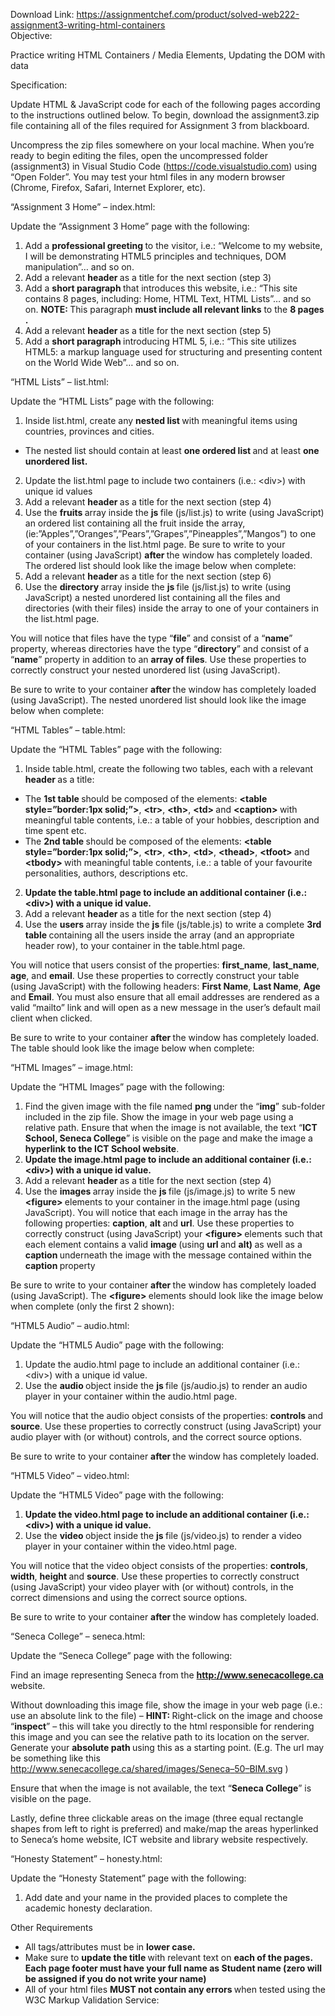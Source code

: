 Download Link: https://assignmentchef.com/product/solved-web222-assignment3-writing-html-containers
<br>
Objective:

Practice writing HTML Containers / Media Elements, Updating the DOM with data

Specification:

Update HTML &amp; JavaScript code for each of the following pages according to the instructions outlined below. To begin, download the assignment3.zip file containing all of the files required for Assignment 3 from blackboard.

Uncompress the zip files somewhere on your local machine. When you’re ready to begin editing the files, open the uncompressed folder (assignment3) in Visual Studio Code (https://code.visualstudio.com) using “Open Folder”. You may test your html files in any modern browser (Chrome, Firefox, Safari, Internet Explorer, etc).

“Assignment 3 Home” – index.html:

Update the “Assignment 3 Home” page with the following:

<ol>

 <li>Add a <strong>professional greeting </strong>to the visitor, i.e.: “Welcome to my website, I will be demonstrating HTML5 principles and techniques, DOM manipulation”… and so on.</li>

 <li>Add a relevant <strong>header </strong>as a title for the next section (step 3)</li>

 <li>Add a <strong>short paragraph </strong>that introduces this website, i.e.: “This site contains 8 pages, including: Home, HTML Text, HTML Lists”… and so on. <strong>NOTE: </strong>This paragraph <strong>must include all relevant links</strong> to the <strong>8 pages .</strong></li>

 <li>Add a relevant <strong>header </strong>as a title for the next section (step 5)</li>

 <li>Add a <strong>short paragraph </strong>introducing HTML 5, i.e.: “This site utilizes HTML5: a markup language used for structuring and presenting content on the World Wide Web”… and so on.</li>

</ol>

“HTML Lists” – list.html:

Update the “HTML Lists” page with the following:

<ol>

 <li>Inside list.html, create any <strong>nested list </strong>with meaningful items using countries, provinces and cities.</li>

</ol>

<ul>

 <li>The nested list should contain at least <strong>one ordered list </strong>and at least <strong>one unordered list. </strong></li>

</ul>

<ol start="2">

 <li>Update the list.html page to include two containers (i.e.: &lt;div&gt;) with unique id values</li>

 <li>Add a relevant <strong>header </strong>as a title for the next section (step 4)</li>

 <li>Use the <strong>fruits </strong>array inside the <strong>js </strong>file (js/list.js) to write (using JavaScript) an ordered list containing all the fruit inside the array, (ie:”Apples”,”Oranges”,”Pears”,”Grapes”,”Pineapples”,”Mangos”) to one of your containers in the list.html page. Be sure to write to your container (using JavaScript) <strong>after </strong>the window has completely loaded. The ordered list should look like the image below when complete:</li>

 <li>Add a relevant <strong>header </strong>as a title for the next section (step 6)</li>

 <li>Use the <strong>directory </strong>array inside the <strong>js </strong>file (js/list.js) to write (using JavaScript) a nested unordered list containing all the files and directories (with their files) inside the array to one of your containers in the list.html page.</li>

</ol>

You will notice that files have the type “<strong>file</strong>” and consist of a “<strong>name</strong>” property, whereas directories have the type “<strong>directory</strong>” and consist of a “<strong>name</strong>” property in addition to an <strong>array of files</strong>. Use these properties to correctly construct your nested unordered list (using JavaScript).

Be sure to write to your container <strong>after </strong>the window has completely loaded (using JavaScript). The nested  unordered list should look like the image below when complete:

“HTML Tables” – table.html:

Update the “HTML Tables” page with the following:

<ol>

 <li>Inside table.html, create the following two tables, each with a relevant <strong>header </strong>as a title:</li>

</ol>




<ul>

 <li>The <strong>1st table </strong>should be composed of the elements: <strong>&lt;table</strong> <strong>style=”border:1px solid;”&gt;</strong>, <strong>&lt;tr&gt;</strong>, <strong>&lt;th&gt;</strong>, <strong>&lt;td&gt; </strong>and <strong>&lt;caption&gt; </strong>with meaningful table contents, i.e.: a table of your hobbies, description and time spent etc.</li>

 <li>The <strong>2nd table </strong>should be composed of the elements: <strong>&lt;table style=”border:1px solid;”&gt;</strong>, <strong>&lt;tr&gt;</strong>, <strong>&lt;th&gt;</strong>, <strong>&lt;td&gt;</strong>, <strong>&lt;thead&gt;</strong>, <strong>&lt;tfoot&gt; </strong>and <strong>&lt;tbody&gt; </strong>with meaningful table contents, i.e.: a table of your favourite personalities, authors, descriptions etc.</li>

</ul>

<ol start="2">

 <li><strong>Update the table.html page to include an additional container (i.e.: &lt;div&gt;) with a unique id value. </strong></li>

 <li>Add a relevant <strong>header </strong>as a title for the next section (step 4)</li>

 <li>Use the <strong>users </strong>array inside the <strong>js </strong>file (js/table.js) to write a complete <strong>3rd table </strong>containing all the users inside the array (and an appropriate header row), to your container in the table.html page.</li>

</ol>




You will notice that users consist of the properties: <strong>first_name</strong>, <strong>last_name</strong>, <strong>age</strong>, and <strong>email</strong>. Use these properties to correctly construct your table (using JavaScript) with the following headers: <strong>First Name</strong>, <strong>Last Name</strong>, <strong>Age </strong>and <strong>Email</strong>. You must also ensure that all email addresses are rendered as a valid “mailto” link and will open as a new message in the user’s default mail client when clicked.

Be sure to write to your container <strong>after </strong>the window has completely loaded. The table should look like the image below when complete:

“HTML Images” – image.html:

Update the “HTML Images” page with the following:

<ol>

 <li>Find the given image with the file named <strong>png </strong>under the “<strong>img</strong>” sub-folder included in the zip file. Show the image in your web page using a relative path. Ensure that when the image is not available, the text “<strong>ICT School, Seneca College</strong>” is visible on the page and make the image a <strong>hyperlink to the ICT School website</strong>.</li>

 <li><strong>Update the image.html page to include an additional container (i.e.: &lt;div&gt;) with a unique id value. </strong></li>

 <li>Add a relevant <strong>header </strong>as a title for the next section (step 4)</li>

 <li>Use the <strong>images </strong>array inside the <strong>js </strong>file (js/image.js) to write 5 new <strong>&lt;figure&gt; </strong>elements to your container in the image.html page (using JavaScript). You will notice that each image in the array has the following properties: <strong>caption</strong>, <strong>alt </strong>and <strong>url</strong>. Use these properties to correctly construct (using JavaScript) your <strong>&lt;figure&gt; </strong>elements such that each element contains a valid <strong>image </strong>(using <strong>url </strong>and <strong>alt) </strong>as well as a <strong>caption </strong>underneath the image with the message contained within the <strong>caption </strong>property</li>

</ol>

Be sure to write to your container <strong>after </strong>the window has completely loaded (using JavaScript). The <strong>&lt;figure&gt; </strong>elements should look like the image below when complete (only the first 2 shown):

“HTML5 Audio” – audio.html:

Update the “HTML5 Audio” page with the following:

<ol>

 <li>Update the audio.html page to include an additional container (i.e.: &lt;div&gt;) with a unique id value.</li>

 <li>Use the <strong>audio </strong>object inside the <strong>js </strong>file (js/audio.js) to render an audio player in your container within the audio.html page.</li>

</ol>

You will notice that the audio object consists of the properties: <strong>controls </strong>and <strong>source</strong>. Use these properties to correctly construct (using JavaScript) your audio player with (or without) controls, and the correct source options.

Be sure to write to your container <strong>after </strong>the window has completely loaded.

“HTML5 Video” – video.html:

Update the “HTML5 Video” page with the following:

<ol>

 <li><strong>Update the video.html page to include an additional container (i.e.: &lt;div&gt;) with a unique id value. </strong></li>

 <li>Use the <strong>video </strong>object inside the <strong>js </strong>file (js/video.js) to render a video player in your container within the video.html page.</li>

</ol>

You will notice that the video object consists of the properties: <strong>controls</strong>, <strong>width</strong>, <strong>height </strong>and <strong>source</strong>. Use these properties to correctly construct (using JavaScript) your video player with (or without) controls, in the correct dimensions and using the correct source options.

Be sure to write to your container <strong>after </strong>the window has completely loaded.

“Seneca College” – seneca.html:

Update the “Seneca College” page with the following:

Find an image representing Seneca from the <strong>http://www.senecacollege.ca </strong>website.

Without downloading this image file, show the image in your web page (i.e.: use an absolute link to the file) – <strong>HINT: </strong>Right-click on the image and choose “<strong>inspect</strong>” – this will take you directly to the html responsible for rendering this image and you can see the relative path to its location on the server. Generate your <strong>absolute path </strong>using this as a starting point.  (E.g. The url may be something like this <a href="http://www.senecacollege.ca/shared/images/Seneca-50-BIM.svg">http://www.senecacollege.ca/shared/images/Seneca</a><a href="http://www.senecacollege.ca/shared/images/Seneca-50-BIM.svg">–</a><a href="http://www.senecacollege.ca/shared/images/Seneca-50-BIM.svg">50</a><a href="http://www.senecacollege.ca/shared/images/Seneca-50-BIM.svg">–</a><a href="http://www.senecacollege.ca/shared/images/Seneca-50-BIM.svg">BIM.svg</a> )

Ensure that when the image is not available, the text “<strong>Seneca College</strong>” is visible on the page.

Lastly, define three clickable areas on the image (three equal rectangle shapes from left to right is preferred) and make/map the areas hyperlinked to Seneca’s home website, ICT website and library website respectively.

“Honesty Statement” – honesty.html:

Update the “Honesty Statement” page with the following:

<ol>

 <li>Add date and your name in the provided places to complete the academic honesty declaration.</li>

</ol>

Other Requirements

<ul>

 <li>All tags/attributes must be in <strong>lower case. </strong></li>

 <li>Make sure to <strong>update the title </strong>with relevant text on <strong>each of the pages. Each page footer must have your full name as Student name (zero will be assigned if you do not write your name) </strong></li>

 <li>All of your html files <strong>MUST not contain any errors </strong>when tested using the W3C Markup Validation Service:</li>

</ul>








